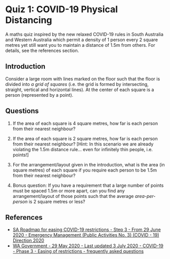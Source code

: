# Quiz 1: COVID-19 Physical Distancing

A maths quiz inspired by the new relaxed COVID-19 rules in South Australia
and Western Australia which permit a density of 1 person every 2 square
metres yet still want you to maintain a distance of 1.5m from others. For
details, see the references section.


## Introduction

Consider a large room with lines marked on the floor such that the
floor is divided into *a grid of squares* (i.e. the grid is
formed by intersecting, straight, vertical and horizontal lines).
At the center of each square is a person (represented by a point).


## Questions

1. If the area of each square is 4 square metres, how far is each
   person from their nearest neighbour?

2. If the area of each square is 2 square metres, how far is each
   person from their nearest neighbour? [Hint: In this scenario
   we are already violating the 1.5m distance rule... even for
   infinitely thin people, i.e. points!]

3. For the arrangement/layout given in the introduction, what is
   the area (in square metres) of each square if you require each
   person to be 1.5m from their nearest neighbour?

4. Bonus question: If you have a requirement that a large number
   of points must be spaced 1.5m or more apart, can you find any
   arrangement/layout of those points such that the average
   *area-per-person* is 2 square metres or less?


## References

- [SA Roadmap for easing COVID-19 restrictions - Step 3 - From 29 June 2020 - Emergency Management (Public Activities No. 3) (COVID - 19) Direction 2020](https://www.covid-19.sa.gov.au/__data/assets/pdf_file/0004/222988/FAQ-Emergency-Management-Public-Activities-no-3-COVID-19-Direction-2020-01072020.pdf)
- [WA Government - 29 May 2020 - Last updated 3 July 2020 - COVID-19 - Phase 3 - Easing of restrictions - frequently asked questions](https://www.wa.gov.au/government/publications/phase-3-easing-of-restrictions-frequently-asked-questions)

